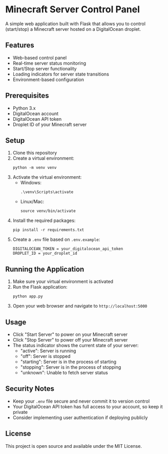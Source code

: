 # Minecraft Server Control Panel

A simple web application built with Flask that allows you to control (start/stop) a Minecraft server hosted on a DigitalOcean droplet.

## Features

- Web-based control panel
- Real-time server status monitoring
- Start/Stop server functionality
- Loading indicators for server state transitions
- Environment-based configuration

## Prerequisites

- Python 3.x
- DigitalOcean account
- DigitalOcean API token
- Droplet ID of your Minecraft server

## Setup

1. Clone this repository
2. Create a virtual environment:
   ```
   python -m venv venv
   ```
3. Activate the virtual environment:
   - Windows:
     ```
     .\venv\Scripts\activate
     ```
   - Linux/Mac:
     ```
     source venv/bin/activate
     ```
4. Install the required packages:
   ```
   pip install -r requirements.txt
   ```
5. Create a `.env` file based on `.env.example`:
   ```
   DIGITALOCEAN_TOKEN = your_digitalocean_api_token
   DROPLET_ID = your_droplet_id
   ```

## Running the Application

1. Make sure your virtual environment is activated
2. Run the Flask application:
   ```
   python app.py
   ```
3. Open your web browser and navigate to `http://localhost:5000`

## Usage

- Click "Start Server" to power on your Minecraft server
- Click "Stop Server" to power off your Minecraft server
- The status indicator shows the current state of your server:
  - "active": Server is running
  - "off": Server is stopped
  - "starting": Server is in the process of starting
  - "stopping": Server is in the process of stopping
  - "unknown": Unable to fetch server status

## Security Notes

- Keep your `.env` file secure and never commit it to version control
- Your DigitalOcean API token has full access to your account, so keep it private
- Consider implementing user authentication if deploying publicly

## License

This project is open source and available under the MIT License.